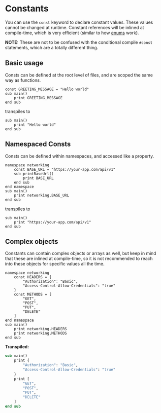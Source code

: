 # Constants
You can use the `const` keyword to declare constant values. These values cannot be changed at runtime. Constant references will be inlined at compile-time, which is very efficient (similar to how [enums](enums.md) work).

**NOTE:** These are not to be confused with the conditional compile `#const` statements, which are a totally different thing.

## Basic usage
Consts can be defined at the root level of files, and are scoped the same way as functions.
```BrighterScript
const GREETING_MESSAGE = "Hello world"
sub main()
    print GREETING_MESSAGE
end sub
```
transpiles to
```BrightScript
sub main()
    print "Hello world"
end sub
```

## Namespaced Consts
Consts can be defined within namespaces, and accessed like a property.

```BrighterScript
namespace networking
    const BASE_URL = "https://your-app.com/api/v1"
    sub printBaseUrl()
        print BASE_URL
    end sub
end namespace
sub main()
    print networking.BASE_URL
end sub
```

transpiles to

```BrightScript
sub main()
    print "https://your-app.com/api/v1"
end sub
```

## Complex objects
Constants can contain complex objects or arrays as well, but keep in mind that these are inlined at compile-time, so it is not recommended to reach into these objects for specific values all the time.

```BrighterScript
namespace networking
	const HEADERS = {
		"Authorization": "Basic",
		"Access-Control-Allow-Credentials": "true"
	}
	const METHODS = [
	    "GET",
	    "POST",
	    "PUT",
	    "DELETE"
	]
end namespace
sub main()
    print networking.HEADERS
    print networking.METHODS
end sub
```
**Transpiled:**
```vb
sub main()
	print {
		"Authorization": "Basic",
		"Access-Control-Allow-Credentials": "true"
	}
	print [
		"GET",
		"POST",
		"PUT",
		"DELETE"
	]
end sub
```
